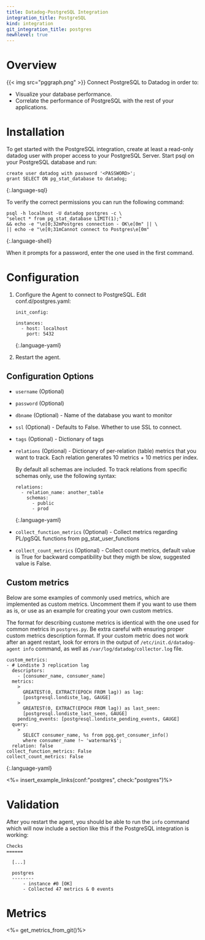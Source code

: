```yaml
---
title: Datadog-PostgreSQL Integration
integration_title: PostgreSQL
kind: integration
git_integration_title: postgres
newhlevel: true
---
```


# Overview

{{< img src="pggraph.png" >}}
Connect PostgreSQL to Datadog in order to:

* Visualize your database performance.
* Correlate the performance of PostgreSQL with the rest of your applications.

# Installation

To get started with the PostgreSQL integration, create at least a read-only datadog user with proper access to your PostgreSQL Server. Start psql on your PostgreSQL database and run:

    create user datadog with password '<PASSWORD>';
    grant SELECT ON pg_stat_database to datadog;
{:.language-sql}

To verify the correct permissions you can run the following command:

    psql -h localhost -U datadog postgres -c \
    "select * from pg_stat_database LIMIT(1);"
    && echo -e "\e[0;32mPostgres connection - OK\e[0m" || \
    || echo -e "\e[0;31mCannot connect to Postgres\e[0m"
{:.language-shell}

When it prompts for a password, enter the one used in the first command.

# Configuration

1.  Configure the Agent to connect to PostgreSQL. Edit conf.d/postgres.yaml:

        init_config:

        instances:
          - host: localhost
            port: 5432
    {:.language-yaml}

1.  Restart the agent.

## Configuration Options

* `username` (Optional)
* `password` (Optional)
* `dbname` (Optional) - Name of the database you want to monitor
* `ssl` (Optional) - Defaults to False. Whether to use SSL to connect.
* `tags` (Optional) - Dictionary of tags
* `relations` (Optional) - Dictionary of per-relation (table) metrics that you want to track. Each relation generates 10 metrics + 10 metrics per index.

  By default all schemas are included. To track relations from specific schemas only, use the following syntax:

      relations:
        - relation_name: another_table
          schemas:
            - public
            - prod
  {:.language-yaml}
* `collect_function_metrics` (Optional) - Collect metrics regarding PL/pgSQL functions from pg_stat_user_functions
* `collect_count_metrics` (Optional) - Collect count metrics, default value is True for backward compatibility but they migth be slow, suggested value is False.


## Custom metrics

Below are some examples of commonly used metrics, which are implemented as custom metrics. Uncomment them if you want to use them as is, or use as an example for creating your own custom metrics.

The format for describing custome metrics is identical with the one used for common metrics in `postgres.py`. Be extra careful with ensuring proper custom metrics description format. If your custom metric does not work after an agent restart, look for errors in the output of `/etc/init.d/datadog-agent info` command, as well as `/var/log/datadog/collector.log` file.

    custom_metrics:
    - # Londiste 3 replication lag
      descriptors:
        - [consumer_name, consumer_name]
      metrics:
        >
          GREATEST(0, EXTRACT(EPOCH FROM lag)) as lag:
          [postgresql.londiste_lag, GAUGE]
        >
          GREATEST(0, EXTRACT(EPOCH FROM lag)) as last_seen:
          [postgresql.londiste_last_seen, GAUGE]
        pending_events: [postgresql.londiste_pending_events, GAUGE]
      query:
        >
          SELECT consumer_name, %s from pgq.get_consumer_info()
          where consumer_name !~ 'watermark$';
      relation: false
    collect_function_metrics: False
    collect_count_metrics: False
{:.language-yaml}


<%= insert_example_links(conf:"postgres", check:"postgres")%>

# Validation


After you restart the agent, you should be able to run the ```info``` command which will now include a section like this if the PostgreSQL integration is working:

    Checks
    ======

      [...]

      postgres
      --------
          - instance #0 [OK]
          - Collected 47 metrics & 0 events




# Metrics

<%= get_metrics_from_git()%>



